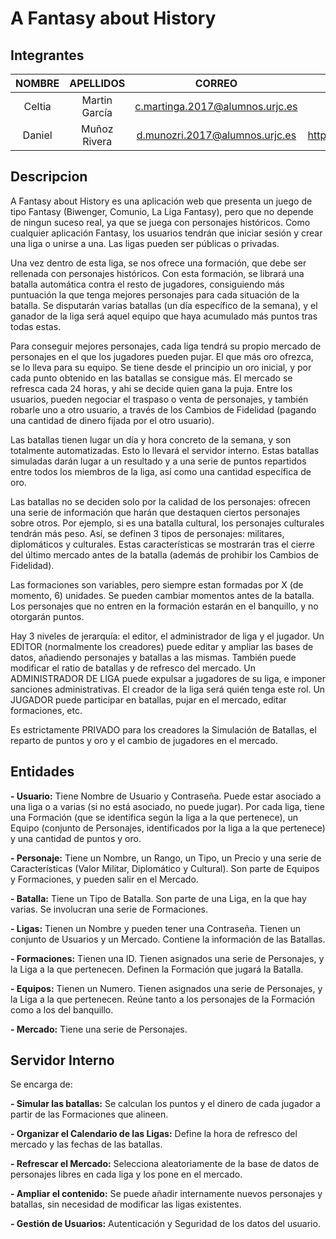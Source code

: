# A Fantasy about History

## Integrantes

| **NOMBRE**  |  **APELLIDOS**    |             **CORREO**             |               **GITHUB**              |
| :---------: | :---------------: | :--------------------------------: | :-----------------------------------: |
| Celtia      | Martin García     | c.martinga.2017@alumnos.urjc.es    | https://github.com/Celtia-Martin      |
| Daniel      | Muñoz Rivera      | d.munozri.2017@alumnos.urjc.es     | https://github.com/MeSientoYMeCallo99 |

## Descripcion

A Fantasy about History es una aplicación web que presenta un juego de tipo Fantasy (Biwenger, Comunio, La Liga Fantasy), pero que no depende de ningun suceso real, ya que se juega con personajes históricos. Como cualquier aplicación Fantasy, los usuarios tendrán que iniciar sesión y crear una liga o unirse a una. Las ligas pueden ser públicas o privadas. 

Una vez dentro de esta liga, se nos ofrece una formación, que debe ser rellenada con personajes históricos. Con esta formación, se librará una batalla automática contra el resto de jugadores, consiguiendo más puntuación la que tenga mejores personajes para cada situación de la batalla. Se disputarán varias batallas (un día específico de la semana), y el ganador de la liga será aquel equipo que haya acumulado más puntos tras todas estas.

Para conseguir mejores personajes, cada liga tendrá su propio mercado de personajes en el que los jugadores pueden pujar. El que más oro ofrezca, se lo lleva para su equipo. Se tiene desde el principio un oro inicial, y por cada punto obtenido en las batallas se consigue más. El mercado se refresca cada 24 horas, y ahi se decide quien gana la puja. Entre los usuarios, pueden negociar el traspaso o venta de personajes, y también robarle uno a otro usuario, a través de los Cambios de Fidelidad (pagando una cantidad de dinero fijada por el otro usuario).

Las batallas tienen lugar un día y hora concreto de la semana, y son totalmente automatizadas. Esto lo llevará el servidor interno. Estas batallas simuladas darán lugar a un resultado y a una serie de puntos repartidos entre todos los miembros de la liga, así como una cantidad específica de oro.

Las batallas no se deciden solo por la calidad de los personajes: ofrecen una serie de información que harán que destaquen ciertos personajes sobre otros. Por ejemplo, si es una batalla cultural, los personajes culturales tendrán más peso. Así, se definen 3 tipos de personajes: militares, diplomáticos y culturales. Estas características se mostrarán tras el cierre del último mercado antes de la batalla (además de prohibir los Cambios de Fidelidad).

Las formaciones son variables, pero siempre estan formadas por X (de momento, 6) unidades. Se pueden cambiar momentos antes de la batalla. Los personajes que no entren en la formación estarán en el banquillo, y no otorgarán puntos.

Hay 3 niveles de jerarquía: el editor, el administrador de liga y el jugador. Un EDITOR (normalmente los creadores) puede editar y ampliar las bases de datos, añadiendo personajes y batallas a las mismas. También puede modificar el ratio de batallas y de refresco del mercado. Un ADMINISTRADOR DE LIGA puede expulsar a jugadores de su liga, e imponer sanciones administrativas. El creador de la liga será quién tenga este rol. Un JUGADOR puede participar en batallas, pujar en el mercado, editar formaciones, etc.

Es estrictamente PRIVADO para los creadores la Simulación de Batallas, el reparto de puntos y oro y el cambio de jugadores en el mercado.

## Entidades

**- Usuario:** Tiene Nombre de Usuario y Contraseña. Puede estar asociado a una liga o a varias (si no está asociado, no puede jugar). Por cada liga, tiene una Formación (que se identifica según la liga a la que pertenece), un Equipo (conjunto de Personajes, identificados por la liga a la que pertenece) y una cantidad de puntos y oro.

**- Personaje:** Tiene un Nombre, un Rango, un Tipo, un Precio y una serie de Características (Valor Militar, Diplomático y Cultural). Son parte de Equipos y Formaciones, y pueden salir en el Mercado.

**- Batalla:** Tiene un Tipo de Batalla. Son parte de una Liga, en la que hay varias. Se involucran una serie de Formaciones.

**- Ligas:** Tienen un Nombre y pueden tener una Contraseña. Tienen un conjunto de Usuarios y un Mercado. Contiene la información de las Batallas.

**- Formaciones:** Tienen una ID. Tienen asignados una serie de Personajes, y la Liga a la que pertenecen. Definen la Formación que jugará la Batalla.

**- Equipos:** Tienen un Numero. Tienen asignados una serie de Personajes, y la Liga a la que pertenecen. Reúne tanto a los personajes de la Formación como a los del banquillo.

**- Mercado:** Tiene una serie de Personajes. 

## Servidor Interno

Se encarga de:

**- Simular las batallas:** Se calculan los puntos y el dinero de cada jugador a partir de las Formaciones que alineen.

**- Organizar el Calendario de las Ligas:** Define la hora de refresco del mercado y las fechas de las batallas.

**- Refrescar el Mercado:** Selecciona aleatoriamente de la base de datos de personajes libres en cada liga y los pone en el mercado. 

**- Ampliar el contenido:** Se puede añadir internamente nuevos personajes y batallas, sin necesidad de modificar las ligas existentes.

**- Gestión de Usuarios:** Autenticación y Seguridad de los datos del usuario.


